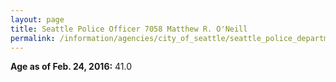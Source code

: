 ```yaml
---
layout: page
title: Seattle Police Officer 7058 Matthew R. O'Neill
permalink: /information/agencies/city_of_seattle/seattle_police_department/copbook/7058/
---
```


**Age as of Feb. 24, 2016:** 41.0
